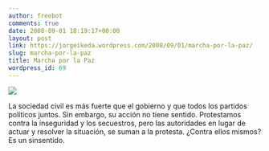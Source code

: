 ```yaml
---
author: freebot
comments: true
date: 2008-09-01 18:19:17+00:00
layout: post
link: https://jorgeikeda.wordpress.com/2008/09/01/marcha-por-la-paz/
slug: marcha-por-la-paz
title: Marcha por la Paz
wordpress_id: 69
---
```


[![](http://www.jorgeikeda.com/wordpress/wp-content/uploads/2008/09/img_04861.jpg?w=300)](http://www.jorgeikeda.com/wordpress/wp-content/uploads/2008/09/img_04861.jpg)

La sociedad civil es más fuerte que el gobierno y que todos los partidos políticos juntos. Sin embargo, su acción no tiene sentido. Protestamos contra la inseguridad y los secuestros, pero las autoridades en lugar de actuar y resolver la situación, se suman a la protesta. ¿Contra ellos mismos? Es un sinsentido.
